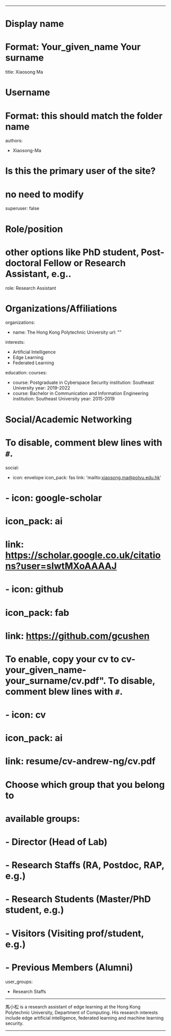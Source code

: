 
---
# Display name
# Format: Your_given_name Your surname 
title: Xiaosong Ma

# Username
# Format: this should match the folder name
authors:
- Xiaosong-Ma

# Is this the primary user of the site?
# no need to modify 
superuser: false

# Role/position
# other options like PhD student, Post-doctoral Fellow or Research Assistant, e.g..
role: Research Assistant

# Organizations/Affiliations
organizations:
- name: The Hong Kong Polytechnic University
  url: ""

interests:
- Artificial Intelligence
- Edge Learning
- Federated Learning

education:
  courses:
  - course: Postgraduate in Cyberspace Security
    institution: Southeast University
    year: 2019-2022
  - course: Bachelor in Communication and Information Engineering
    institution: Southeast University
    year: 2015-2019

# Social/Academic Networking
# To disable, comment blew lines with `#`.
social:
- icon: envelope
  icon_pack: fas
  link: 'mailto:xiaosong.ma@polyu.edu.hk'
# - icon: google-scholar
#   icon_pack: ai
#   link: https://scholar.google.co.uk/citations?user=sIwtMXoAAAAJ
# - icon: github
#   icon_pack: fab
#   link: https://github.com/gcushen

# To enable, copy your cv to cv-your_given_name-your_surname/cv.pdf". To disable, comment blew lines with `#`.
# - icon: cv
#   icon_pack: ai
#   link: resume/cv-andrew-ng/cv.pdf

# Choose which group that you belong to
#  available groups:
#  - Director (Head of Lab)
#  - Research Staffs (RA, Postdoc, RAP, e.g.)
#  - Research Students (Master/PhD student, e.g.)
#  - Visitors (Visiting prof/student, e.g.)
#  - Previous Members (Alumni)
user_groups:
- Research Staffs
---

馬小松 is a research assistant of edge learning at the Hong Kong Polytechnic University, Department of Computing. His research interests include edge artificial intelligence, federated learning and machine learning security. 

---
